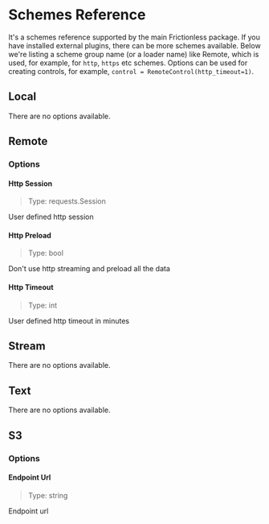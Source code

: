 # Schemes Reference

It's a schemes reference supported by the main Frictionless package. If you have installed external plugins, there can be more schemes available. Below we're listing a scheme group name (or a loader name) like Remote, which is used, for example, for `http`, `https` etc schemes. Options can be used for creating controls, for example, `control = RemoteControl(http_timeout=1)`.


## Local


There are no options available.


## Remote


### Options

#### Http Session

> Type: requests.Session

User defined http session

#### Http Preload

> Type: bool

Don't use http streaming and preload all the data

#### Http Timeout

> Type: int

User defined http timeout in minutes



## Stream


There are no options available.


## Text


There are no options available.


## S3


### Options

#### Endpoint Url

> Type: string

Endpoint url


